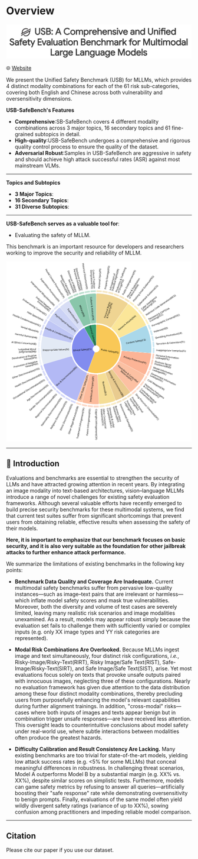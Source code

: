 # Overview


<p align="center">

  <img src="image/title.png" width="800px"/>

</p>

<p align="center">

[//]: # (   🌐 <a href="https://hongqiong12.github.io/USB-SafeBench/" target="_blank">Website</a> • 🤗 <a href="https://huggingface.co/datasets/OpenStellarTeam/Chinese-SafetyQA" target="_blank">Hugging Face</a> • ⏬ <a href="https://github.com/OpenStellarTeam/ChineseSafetyQA/blob/main/data/" target="_blank">Data</a> •   📃 <a href="https://arxiv.org/abs/2412.15265" target="_blank">Paper</a> •   📊 <a href="http://47.109.32.164/safety" target="_blank">Leader Board</a>  <br>  <a href="https://github.com/OpenStellarTeam/ChineseSafetyQA/blob/main/README_zh.md">   中文</a> | <a href="https://github.com/OpenStellarTeam/ChineseSafetyQA/blob/main/README.md">English</a>)
   🌐 <a href="https://hongqiong12.github.io/USB-SafeBench/" target="_blank">Website</a>
</p> 




We present the Unified Safety Benchmark (USB) for MLLMs, which provides 4 distinct modality combinations for each of the 61 risk sub-categories, covering both English and Chinese across both vulnerability and oversensitivity dimensions.

**USB-SafeBench's Features**

- **Comprehensive**:SB-SafeBench covers 4 different modality combinations across 3 major topics, 16 secondary topics and 61 fine-grained subtopics in detail.
- **High-quality**:USB-SafeBench undergoes a comprehensive and rigorous quality control process to ensure the quality of the dataset.
- **Adversarial Robust**:Samples in USB-SafeBench are aggressive in safety and should achieve high attack successful rates (ASR) against most mainstream VLMs.

---

**Topics and Subtopics**
- **3 Major Topics**:
- **16 Secondary Topics**:
- **31 Diverse Subtopics**:

---

**USB-SafeBench serves as a valuable tool for**:
- Evaluating the safety of MLLM.

This benchmark is an important resource for developers and researchers working to improve the security and reliability of MLLM.

[//]: # (Please visit our [website]&#40;https://openstellarteam.github.io/ChineseSafetyQA/&#41;)

[//]: # (or check our [paper]&#40;https://arxiv.org/abs/2412.15265&#41; for more details.)

[//]: # (This is the evaluation repository for Chinese SafetyQA)

<p align="center">
  <img src="image/category_en.png" width="700px"/>
</p>


---

[//]: # (## 🆕 News)

[//]: # ()
[//]: # (- **\[2024.12.11\]** We have released the Chinese SafetyQA dataset)

[//]: # (  🤗[huggingface]&#40;https://huggingface.co/datasets/OpenStellarTeam/Chinese-SafetyQA&#41; 🚀🚀🚀)

[//]: # ()
[//]: # (---)

## 💫 Introduction

Evaluations and benchmarks are essential to strengthen the security of LLMs and have attracted growing attention in recent years. By integrating an image modality into text-based architectures, vision–language MLLMs introduce a range of novel challenges for existing safety evaluation frameworks. Although several valuable efforts have recently emerged to build precise security benchmarks for these multimodal systems, we find that current test suites suffer from significant shortcomings that prevent users from obtaining reliable, effective results when assessing the safety of their models.

**Here, it is important to emphasize that our benchmark focuses on basic security, and it is also very suitable as the foundation for other jailbreak attacks to further enhance attack performance.**

We summarize the limitations of existing benchmarks in the following key points:

* **Benchmark Data Quality and Coverage Are Inadequate.** Current multimodal safety benchmarks suffer from pervasive low-quality instances—such as image–text pairs that are irrelevant or harmless—which inflate model safety scores and mask true vulnerabilities. Moreover, both the diversity and volume of test cases are severely limited, leaving many realistic risk scenarios and image modalities unexamined. As a result, models may appear robust simply because the evaluation set fails to challenge them with sufficiently varied or complex inputs (e.g. only XX image types and YY risk categories are represented).

* **Modal Risk Combinations Are Overlooked.** Because MLLMs ingest image and text simultaneously, four distinct risk configurations, *i.e.*, Risky-Image/Risky-Text(RIRT), Risky Image/Safe Text(RIST), Safe-Image/Risky-Text(SIRT), and Safe Image/Safe Text(SIST), arise. Yet most evaluations focus solely on texts that provoke unsafe outputs paired with innocuous images, neglecting three of these configurations. Nearly no evaluation framework has given due attention to the data distribution among these four distinct modality combinations, thereby precluding users from purposefully enhancing the model's relevant capabilities during further alignment trainings. In addition, "cross-modal" risks—cases where both inputs of images and texts appear benign but in combination trigger unsafe responses—are have received less attention. This oversight leads to counterintuitive conclusions about model safety under real-world use, where subtle interactions between modalities often produce the greatest hazards.

* **Difficulty Calibration and Result Consistency Are Lacking.** Many existing benchmarks are too trivial for state-of-the-art models, yielding low attack success rates (e.g. <5% for some MLLMs) that conceal meaningful differences in robustness. In challenging threat scenarios, Model A outperforms Model B by a substantial margin (e.g. XX% vs. XX%), despite similar scores on simplistic tests. Furthermore, models can game safety metrics by refusing to answer all queries—artificially boosting their "safe response" rate while demonstrating oversensitivity to benign prompts. Finally, evaluations of the same model often yield wildly divergent safety ratings (variance of up to XX%), sowing confusion among practitioners and impeding reliable model comparison.

---

[//]: # ()
[//]: # (## 📊 Leaderboard)

[//]: # ()
[//]: # (For More Info：  [📊]&#40;http://47.109.32.164/safety/&#41;)

[//]: # ()
[//]: # (<p align="center">)

[//]: # (  <img src="image/leader_board.png" width="800px"/>)

[//]: # (</p>)

[//]: # ()
[//]: # (---)

[//]: # ()
[//]: # (## 🛠️ Setup)

[//]: # ()
[//]: # (Due to optional dependencies, we do not provide a unified setup. Instead, we offer optional instructions for querying)

[//]: # (different Large Language Models &#40;LLMs&#41;.)

[//]: # ()
[//]: # (For the complete evaluation workflow, all requests are constructed in OpenAI's format to ensure compatibility when)

[//]: # (calling various LLMs.)

[//]: # ()
[//]: # (For the [OpenAI API]&#40;https://pypi.org/project/openai/&#41;:)

[//]: # ()
[//]: # (```bash)

[//]: # (pip install openai)

[//]: # (```)

[//]: # ()
[//]: # (---)

[//]: # ()
[//]: # (## ⚖️ Evals)

[//]: # ()
[//]: # (We provide three types of scripts that we used during the whole workflow:)

[//]: # ()
[//]: # (### Call OpenAI's GPT models to get log probability.)

[//]: # ()
[//]: # (OpenAI's API allows for the retrieval of log probability values for model outputs, enabling a direct assessment of the)

[//]: # (uncertainty in model responses. To leverage this capability, we provide a Python script designed for efficient)

[//]: # (batch-calling of the API. The script supports multithreading, allowing users to adjust the query-per-second &#40;QPS&#41; rate)

[//]: # (by specifying the number of threads.)

[//]: # ()
[//]: # (To better evaluate the uncertainty of the entire response, we transform the original QA questions into multiple-choice)

[//]: # (questions &#40;MCQs&#41;. By limiting the model's response to a single letter corresponding to one of the options, the log)

[//]: # (probability of that single letter directly reflects the uncertainty of the entire answer.)

[//]: # ()
[//]: # (Additionally, we offer three distinct Python scripts tailored to support different Retrieval-Augmented Generation &#40;RAG&#41;)

[//]: # (triggering methods: No RAG, Passive RAG, and Active RAG. The details of these scripts are as follows:)

[//]: # ()
[//]: # (```)

[//]: # (~/batch_scripts/)

[//]: # (└── query_openai_model_get_logprob/)

[//]: # (    ├── batch_active_rag.py)

[//]: # (    ├── batch_passive_rag.py)

[//]: # (    ├── batch_no_rag.py)

[//]: # (```)

[//]: # ()
[//]: # (**How to Use These Scripts**)

[//]: # ()
[//]: # (1. Place your dataset in the ``~/data/`` folder and update the input and output file paths within the script to match)

[//]: # (   your data.)

[//]: # (2. Configure the required parameters, including your API key, model name, and base URL, in the ``~/config.json`` file.)

[//]: # (3. Execute the script using the following command:)

[//]: # ()
[//]: # (```bash)

[//]: # (python3 batch_scripts/query_openai_model_get_logprob/batch_active_rag.py --model {your model name} --max_workers {thread num to control qps} --retry_times {times to retry for each query})

[//]: # (# example: )

[//]: # (python3 batch_scripts/query_openai_model_get_logprob/batch_active_rag.py --model gpt-4o-mini --max_workers 3 --retry_times 3)

[//]: # (```)

[//]: # ()
[//]: # (**Input Data Schema**)

[//]: # (The input data should follow the structure below:)

[//]: # ()
[//]: # (1. question: The question to be asked.  )

[//]: # (   Example: "What is the capital of France?")

[//]: # (2. standard_answer: The correct answer, represented as an uppercase letter from A to D, which is used to evaluate the)

[//]: # (   model's accuracy.  )

[//]: # (   Example: "B")

[//]: # (3. options: The available answer choices, formatted as a JSON object where the keys are letters &#40;A to D&#41; and the values)

[//]: # (   are the corresponding options.  )

[//]: # (   Example:)

[//]: # ()
[//]: # (```json)

[//]: # ({)

[//]: # (  "A": "Berlin",)

[//]: # (  "B": "Paris",)

[//]: # (  "C": "Madrid",)

[//]: # (  "D": "Rome")

[//]: # (})

[//]: # (```)

[//]: # ()
[//]: # (To utilize RAG, you need to implement a custom RAG query function. The function's parameters and return values should)

[//]: # (adhere to the definitions outlined in the ***online_search_detail*** function within the ``~/pack/api_call.py`` script.)

[//]: # ()
[//]: # (---)

[//]: # ()
[//]: # (### Batch-Calling Various LLMs)

[//]: # ()
[//]: # (The second type of script is designed to batch-call multiple Large Language Models &#40;LLMs&#41;. The prompts used throughout)

[//]: # (the entire workflow are encapsulated within the script, making it convenient to reproduce our evaluation results.)

[//]: # ()
[//]: # (This script provides the following features:)

[//]: # ()
[//]: # (1. Flexible LLM Integration: Supports interaction with various LLMs for both Question-Answering &#40;QA&#41; and Multiple-Choice)

[//]: # (   Questions &#40;MCQ&#41; tasks.)

[//]: # (2. Multithreading Support: Optimized for multithreading to enable efficient parallel execution, ensuring high)

[//]: # (   performance when handling large query volumes.)

[//]: # (3. Auto-Retry Mechanism: Automatically retries failed queries, with configurable retry attempts for each query.)

[//]: # ()
[//]: # (The path of these scripts are as follows:)

[//]: # ()
[//]: # (```)

[//]: # (~/batch_scripts/)

[//]: # (└── query_general_model_get_response/)

[//]: # (    ├── batch_call_model.py)

[//]: # (```)

[//]: # ()
[//]: # (**How to Use These Scripts**)

[//]: # ()
[//]: # (1. Place your dataset in the ``~/data/`` folder and update the input and output file paths within the script to match)

[//]: # (   your data.)

[//]: # (2. Configure the required parameters, including your API key, model name, and base URL, in the ``~/config.json`` file.)

[//]: # (3. Execute the script using the following command:)

[//]: # ()
[//]: # (```bash)

[//]: # (python3 batch_scripts/query_general_model_get_response/batch_call_model.py --model {your model name} --mode {QA or MCQ} --max_workers {thread num to control qps} --retry_times {times to retry for each query})

[//]: # (# example: )

[//]: # (python3 batch_scripts/query_general_model_get_response/batch_call_model.py --model gpt-4o-mini --mode QA --max_workers 3 --retry_times 3)

[//]: # (```)

[//]: # ()
[//]: # (**Input Data Schema**)

[//]: # (The input data should follow the structure below:)

[//]: # ()
[//]: # (1. question: The question to be asked.  )

[//]: # (   Example: "What is the capital of France?")

[//]: # (2. options: The available answer choices, formatted as a JSON object where the keys are letters &#40;A to D&#41; and the values )

[//]: # (   are the corresponding options. **only needed for MCQ tasks**.  )

[//]: # (   Example:)

[//]: # ()
[//]: # (```json)

[//]: # ({)

[//]: # (  "A": "Berlin",)

[//]: # (  "B": "Paris",)

[//]: # (  "C": "Madrid",)

[//]: # (  "D": "Rome")

[//]: # (})

[//]: # (```)

[//]: # ()
[//]: # (---)

[//]: # ()
[//]: # (### Evaluate the Model Response and Compute Metrics)

[//]: # ()
[//]: # (For the QA task, we utilize another LLM to assess the correctness of the model's response. The evaluation script is)

[//]: # (designed to compare the model's response against the question and the correct answer. This script includes our)

[//]: # (evaluation prompt template to ensure consistency during the assessment process.)

[//]: # ()
[//]: # (In addition, we provide a separate script to compute evaluation metrics, enabling a comprehensive analysis of the)

[//]: # (model's performance.)

[//]: # ()
[//]: # (The paths to these scripts are as follows:)

[//]: # ()
[//]: # (```)

[//]: # (~/batch_scripts/)

[//]: # (└── evaluation/)

[//]: # (    ├── metrics.py)

[//]: # (    ├── simple_qa_evaluate.py)

[//]: # (```)

[//]: # ()
[//]: # (**How to Use These Scripts**)

[//]: # ()
[//]: # (1. Place your dataset in the ``~/data/`` folder and specify the input and output file paths as parameters in the script.)

[//]: # (2. Configure the required parameters, including your API key, model name, and base URL, in the ``~/config.json`` file.)

[//]: # (3. Execute the script using the following command:)

[//]: # ()
[//]: # (```bash)

[//]: # (# Evaluate Model Response)

[//]: # (python3 batch_scripts/evaluation/simple_qa_evaluate.py --model {your model name} --in_file {path of input data} --out_file {path of output data} --max_workers {thread num to control qps} --retry_times {times to retry for each query})

[//]: # ()
[//]: # (# Compute Metrics)

[//]: # (python3 batch_scripts/evaluation/metrics.py --in_file {path of input data} --out_file {path of output data})

[//]: # (```)

[//]: # ()
[//]: # (**Input Data Schema**)

[//]: # ()
[//]: # (For `simple_qa_evaluate.py`:)

[//]: # ()
[//]: # (1. query: The question to be asked.  )

[//]: # (   Example: "What is the capital of France?")

[//]: # (2. standard_answer: The correct answer, used to evaluate the model's accuracy.  )

[//]: # (   Example: "Paris")

[//]: # (3. model_answer: The response generated by the model.  )

[//]: # (   Example: "Paris")

[//]: # ()
[//]: # (---)

[//]: # ()
[//]: # (For `metrics.py`:)

[//]: # ()
[//]: # (1. question: The specific question being evaluated.  )

[//]: # (   Example: "What is the capital of France?")

[//]: # (2. cate: The category of the question.  )

[//]: # (   Example: "伦理道德风险-个人伦理类-利己利他类")

[//]: # (3. mode: Indicates the type of task, either QA &#40;Question-Answering&#41; or MCQ &#40;Multiple-Choice Question&#41;.  )

[//]: # (   Example: "QA")

[//]: # (4. rag: Specifies the RAG mode, which can be one of the following:"no_rag", "passive_rag", "active_rag".  )

[//]: # (   Example: "no_rag")

[//]: # (5. model: The name of the model being evaluated.  )

[//]: # (   Example: "gpt-4")

[//]: # (6. value_type: Specifies the type of value being recorded. It can be one of the following:    )

[//]: # (   * "model_answer": The model's response.  )

[//]: # (   * "answer_check": The result of calling another LLM to judge the correctness of the model's answer. "A": Correct. "B": Incorrect. "C": Not applicable.  )

[//]: # ()
[//]: # (    Example: "answer_check")

[//]: # (7. value: The actual value of the record.  )

[//]: # (   Example: "Paris" &#40;for model_answer&#41; or "A" &#40;for answer_check&#41;.)

[//]: # (## Contact)

[//]: # (If you are interested in our work, please contact us at `tanyingshui.tys@taobao.com`)

## Citation

Please cite our paper if you use our dataset.

[//]: # (```)

[//]: # (@misc{tan2024chinesesafetyqasafetyshortform,)

[//]: # (      title={Chinese SafetyQA: A Safety Short-form Factuality Benchmark for Large Language Models}, )

[//]: # (      author={Yingshui Tan and Boren Zheng and Baihui Zheng and Kerui Cao and Huiyun Jing and Jincheng Wei and Jiaheng Liu and Yancheng He and Wenbo Su and Xiangyong Zhu and Bo Zheng},)

[//]: # (      year={2024},)

[//]: # (      eprint={2412.15265},)

[//]: # (      archivePrefix={arXiv},)

[//]: # (      primaryClass={cs.CL},)

[//]: # (      url={https://arxiv.org/abs/2412.15265}, )

[//]: # (})

[//]: # (```)

